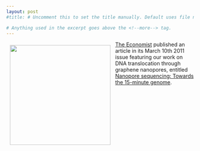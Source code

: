 ```yaml
---
layout: post
#title: # Uncomment this to set the title manually. Default uses file name.

# Anything used in the excerpt goes above the <!--more--> tag.
---
```

<img align="left" style="padding: 10px" width="270px" src="{{site.baseurl}}/{{site.img_path}}/Economist1_sm.jpg">

[The Economist](http://www.economist.com/) published an article in its March 10th 2011 issue featuring our work on DNA translocation through graphene nanopores, entitled [Nanopore sequencing: Towards the 15-minute genome](http://www.economist.com/node/18304268).

<!--more-->
